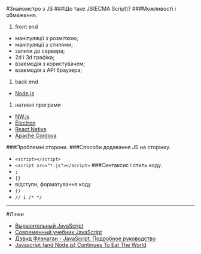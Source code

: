 #Знайомстро з JS
###Що таке JS(ECMA Script)?
###Можливості і обмеження.
1. front end
 - маніпуляції з розміткою;
 - маніпуляції з стилями;
 - запити до сервера;
 - 2d і 3d графіка;
 - взаємодія з користувачем;
 - взаємодія з API браузера;
 
1. back end
 - [Node.js](https://nodejs.org/)

1. нативні програми
 - [NW.js](https://nwjs.io/)
 - [Electron](https://electron.atom.io/)
 - [React Native](https://facebook.github.io/react-native/)
 - [Apache Cordova](https://cordova.apache.org/)

###Проблемні сторони.
###Способи додавання JS на сторінку.
 - `<script></script>`
 - `<script src="*.js"></script>`
###Синтаксис і стиль коду.
 - `;`
 - `{}`
 - відступи, форматування коду
 - `()`
 - `// i /* */`

---
#Лінки
- [Выразительный JavaScript](https://habrahabr.ru/post/240219/)
- [Современный учебник JavaScript](https://learn.javascript.ru)
- [Дэвид Флэнаган - JavaScript. Подробное руководство](https://www.dropbox.com/s/s3trgv5xvsypklg/Devid_Flenagan_-_JavaScript_Podrobnoe_rukovod.pdf?dl=0)
- [Javascript (and Node.js) Continues To Eat The World](https://medium.com/presence-product-group/javascript-and-node-js-continue-to-eat-the-world-d41918a0615b)
